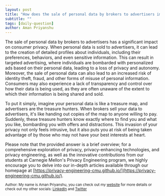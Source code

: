 ```yaml
---
layout: post
title: "How does the sale of personal data by brokers to advertisers impact consumer privacy?"
subtitle: ""
tags: [daily-question]
author: Aman Priyanshu
---
```


The sale of personal data by brokers to advertisers has a significant impact on consumer privacy. When personal data is sold to advertisers, it can lead to the creation of detailed profiles about individuals, including their preferences, behaviors, and even sensitive information. This can result in targeted advertising, where individuals are bombarded with personalized ads based on their personal data, leading to a loss of privacy and autonomy. Moreover, the sale of personal data can also lead to an increased risk of identity theft, fraud, and other forms of misuse of personal information. Consumers may also experience a lack of transparency and control over how their data is being used, as they are often unaware of the extent to which their information is being shared and sold.

To put it simply, imagine your personal data is like a treasure map, and advertisers are the treasure hunters. When brokers sell your data to advertisers, it's like handing out copies of the map to anyone willing to pay. Suddenly, these treasure hunters know exactly where to find you and what you like, bombarding you with offers and distractions. This invasion of your privacy not only feels intrusive, but it also puts you at risk of being taken advantage of by those who may not have your best interests at heart.

Please note that the provided answer is a brief overview; for a comprehensive exploration of privacy, privacy-enhancing technologies, and privacy engineering, as well as the innovative contributions from our students at Carnegie Mellon's Privacy Engineering program, we highly encourage you to delve into our in-depth articles available through our homepage at [https://privacy-engineering-cmu.github.io/](https://privacy-engineering-cmu.github.io/).

<small>Author: My name is Aman Priyanshu, you can check out my [website](https://amanpriyanshu.github.io/) for more details or check out my other socials: [LinkedIn](https://www.linkedin.com/in/aman-priyanshu/) and [Twitter](https://twitter.com/AmanPriyanshu6)</small>
